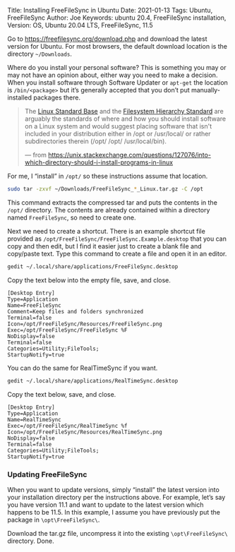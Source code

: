 Title: Installing FreeFileSync in Ubuntu
Date: 2021-01-13
Tags: Ubuntu, FreeFileSync
Author: Joe
Keywords: ubuntu 20.4, FreeFileSync installation,
Version: OS, Ubuntu 20.04 LTS, FreeFileSync, 11.5


Go to https://freefilesync.org/download.php and download the latest version for Ubuntu. For most browsers, the default download location is the directory `~/Downloads`. 

Where do you install your personal software? This is something you may or may not have an opinion about, either way you need to make a decision. When you install software through Software Updater or `apt-get` the location is `/bin/<package>` but it’s generally accepted that you don’t put manually-installed packages there. 

> The [Linux Standard Base](http://en.wikipedia.org/wiki/Linux_Standard_Base) and the [Filesystem Hierarchy Standard](http://en.wikipedia.org/wiki/Filesystem_Hierarchy_Standard) are arguably the standards of where and how you should install software on a Linux system and would suggest placing software that isn't included in your distribution either in /opt or /usr/local/ or rather subdirectories therein (/opt/<package>  /opt/<provider>  /usr/local/bin).
>
> — from https://unix.stackexchange.com/questions/127076/into-which-directory-should-i-install-programs-in-linux

For me, I “install” in `/opt/` so these instructions assume that location. 

```bash
sudo tar -zxvf ~/Downloads/FreeFileSync_*_Linux.tar.gz -C /opt
```
This command extracts the compressed tar and puts the contents in the `/opt/` directory. The contents are already contained within a directory named `FreeFileSync`, so need to create one. 

Next we need to create a shortcut. There is an example shortcut file provided as `/opt/FreeFileSync/FreeFileSync.Example.desktop` that you can copy and then edit, but I find it easier just to create a blank file and copy/paste text. Type this command to create a file and open it in an editor.

```bash
gedit ~/.local/share/applications/FreeFileSync.desktop
```
Copy the text below into the empty file, save, and close.
```
[Desktop Entry]
Type=Application
Name=FreeFileSync
Comment=Keep files and folders synchronized
Terminal=false
Icon=/opt/FreeFileSync/Resources/FreeFileSync.png
Exec=/opt/FreeFileSync/FreeFileSync %F 
NoDisplay=false
Terminal=false
Categories=Utility;FileTools;
StartupNotify=true
```
You can do the same for RealTimeSync if you want.
```bash
gedit ~/.local/share/applications/RealTimeSync.desktop
```
Copy the text below, save, and close.
```
[Desktop Entry]
Type=Application
Name=RealTimeSync
Exec=/opt/FreeFileSync/RealTimeSync %f
Icon=/opt/FreeFileSync/Resources/RealTimeSync.png
NoDisplay=false
Terminal=false
Categories=Utility;FileTools;
StartupNotify=true
```

### Updating FreeFileSync

When you want to update versions, simply “install” the latest version into your installation directory per the instructions above. For example, let’s say you have version 11.1 and want to update to the latest version which happens to be 11.5. In this example, I assume you have previously put the package in `\opt\FreeFileSync\`. 

Download the tar.gz file, uncompress it into the existing `\opt\FreeFileSync\` directory. Done. 